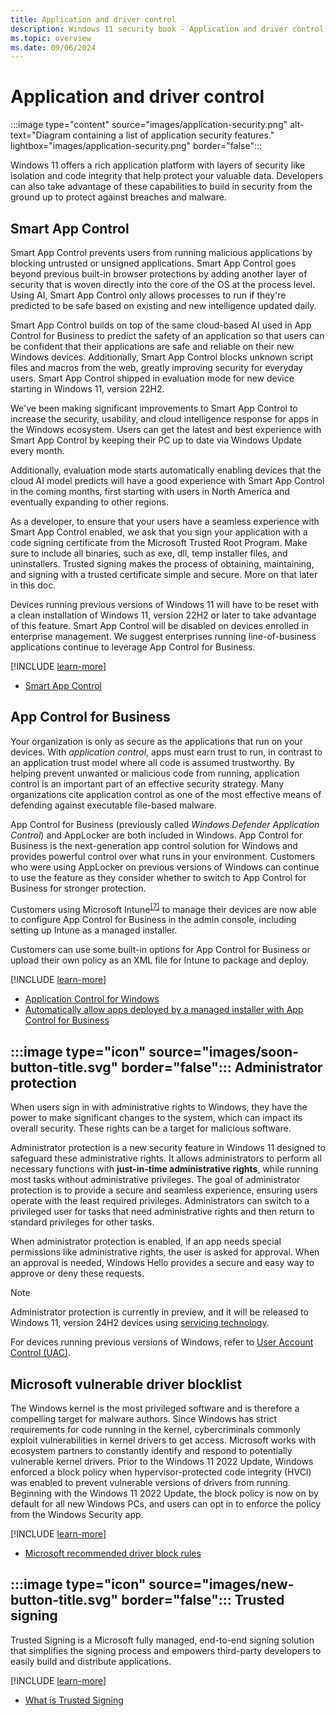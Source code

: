 ```yaml
---
title: Application and driver control
description: Windows 11 security book - Application and driver control.
ms.topic: overview
ms.date: 09/06/2024
---
```


# Application and driver control

:::image type="content" source="images/application-security.png" alt-text="Diagram containing a list of application security features." lightbox="images/application-security.png" border="false":::

Windows 11 offers a rich application platform with layers of security like isolation and code integrity that help protect your valuable data. Developers can also take advantage of these
capabilities to build in security from the ground up to protect against breaches and malware.

## Smart App Control

Smart App Control prevents users from running malicious applications by blocking untrusted or unsigned applications. Smart App Control goes beyond previous built-in browser protections by adding another layer of security that is woven directly into the core of the OS at the process level. Using AI, Smart App Control only allows processes to run if they're predicted to be safe based on existing and new intelligence updated daily.

Smart App Control builds on top of the same cloud-based AI used in App Control for Business to predict the safety of an application so that users can be confident that their applications are safe and reliable on their new Windows devices. Additionally, Smart App Control blocks unknown script files and macros from the web, greatly improving security for everyday users. Smart App Control shipped in evaluation mode for new device starting in Windows 11, version 22H2.

We've been making significant improvements to Smart App Control to increase the security, usability, and cloud intelligence response for apps in the Windows ecosystem. Users can get the latest and best experience with Smart App Control by keeping their PC up to date via Windows Update every month.

Additionally, evaluation mode starts automatically enabling devices that the cloud AI model predicts will have a good experience with Smart App Control in the coming months, first starting with users in North America and eventually expanding to other regions.

As a developer, to ensure that your users have a seamless experience with Smart App Control enabled, we ask that you sign your application with a code signing certificate from the Microsoft Trusted Root Program.  Make sure to include all binaries, such as exe, dll, temp installer files, and uninstallers. Trusted signing makes the process of obtaining, maintaining, and signing with a trusted certificate simple and secure. More on that later in this doc.

Devices running previous versions of Windows 11 will have to be reset with a clean installation of Windows 11, version 22H2 or later to take advantage of this feature. Smart App Control will be disabled on devices enrolled in enterprise management. We suggest enterprises running line-of-business applications continue to leverage App Control for Business.

[!INCLUDE [learn-more](includes/learn-more.md)]

- [Smart App Control][LINK-1]

## App Control for Business

Your organization is only as secure as the applications that run on your devices. With *application control*, apps must earn trust to run, in contrast to an application trust model where all code is assumed trustworthy. By helping prevent unwanted or malicious code from running, application control is an important part of an effective security strategy. Many organizations cite application control as one of the most effective means of defending against executable file-based malware.

App Control for Business (previously called *Windows Defender Application Control*) and AppLocker are both included in Windows. App Control for Business is the next-generation app control solution for Windows and provides powerful control over what runs in your environment. Customers who were using AppLocker on previous versions of Windows can continue to use the feature as they consider whether to switch to App Control for Business for stronger protection.

Customers using Microsoft Intune<sup>[\[7\]](conclusion.md#footnote7)</sup> to manage their devices are now able to configure App Control for Business in the admin console, including setting up Intune as a managed installer.

Customers can use some built-in options for App Control for Business or upload their own policy as an XML file for Intune to package and deploy.

[!INCLUDE [learn-more](includes/learn-more.md)]

- [Application Control for Windows][LINK-2]
- [Automatically allow apps deployed by a managed installer with App Control for Business][LINK-3]

## :::image type="icon" source="images/soon-button-title.svg" border="false"::: Administrator protection

When users sign in with administrative rights to Windows, they have the power to make significant changes to the system, which can impact its overall security. These rights can be a target for malicious software.

Administrator protection is a new security feature in Windows 11 designed to safeguard these administrative rights. It allows administrators to perform all necessary functions with **just-in-time administrative rights**, while running most tasks without administrative privileges. The goal of administrator protection is to provide a secure and seamless experience, ensuring users operate with the least required privileges. Administrators can switch to a privileged user for tasks that need administrative rights and then return to standard privileges for other tasks.

When administrator protection is enabled, if an app needs special permissions like administrative rights, the user is asked for approval. When an approval is needed, Windows Hello provides a secure and easy way to approve or deny these requests.

> [!NOTE]
> Administrator protection is currently in preview, and it will be released to Windows 11, version 24H2 devices using [servicing technology][LINK-5].
>
> For devices running previous versions of Windows, refer to [User Account Control (UAC)][LINK-6].

## Microsoft vulnerable driver blocklist

The Windows kernel is the most privileged software and is therefore a compelling target for malware authors. Since Windows has strict requirements for code running in the kernel, cybercriminals commonly exploit vulnerabilities in kernel drivers to get access. Microsoft works with ecosystem partners to constantly identify and respond to potentially vulnerable kernel drivers. Prior to the Windows 11 2022 Update, Windows enforced a block policy when hypervisor-protected code integrity (HVCI) was enabled to prevent vulnerable versions of drivers from running. Beginning with the Windows 11 2022 Update, the block policy is now on by default for all new Windows PCs, and users can opt in to enforce the policy from the Windows Security app.

[!INCLUDE [learn-more](includes/learn-more.md)]

- [Microsoft recommended driver block rules][LINK-4]

## :::image type="icon" source="images/new-button-title.svg" border="false"::: Trusted signing

Trusted Signing is a Microsoft fully managed, end-to-end signing solution that simplifies the signing process and empowers third-party developers to easily build and distribute applications.

[!INCLUDE [learn-more](includes/learn-more.md)]

- [What is Trusted Signing](/azure/trusted-signing/overview)

<!--links-->

[LINK-1]: /windows/apps/develop/smart-app-control/overview
[LINK-2]: /windows/security/application-security/application-control/windows-defender-application-control/wdac
[LINK-3]: /windows/security/application-security/application-control/app-control-for-business/design/configure-authorized-apps-deployed-with-a-managed-installer
[LINK-4]: /windows/security/threat-protection/windows-defender-application-control/microsoft-recommended-driver-block-rules
[LINK-5]: https://support.microsoft.com/topic/b0aa0a27-ea9a-4365-9224-cb155e517f12
[LINK-6]: /windows/security/identity-protection/user-account-control/how-user-account-control-works

